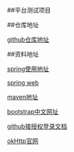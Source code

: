##平台测试项目

##仓库地址

[github仓库地址](https://github.com/liyanmei8912/interfacetest.git)

##资料地址

[spring使用地址](https://spring.io/guides)

[spring web](https://spring.io/guides/gs/serving-web-content/)

[maven地址](https://mvnrepository.com/search?q=fastJson)

[bootstrap中文网址](https://v3.bootcss.com/components/#navbar)

[github接授权登录文档](https://docs.github.com/en/developers/apps/authorizing-oauth-apps#web-application-flow)

[okHttp官网](https://square.github.io/okhttp/)